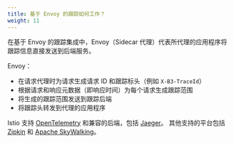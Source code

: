 ```yaml
---
title: 基于 Envoy 的跟踪如何工作？
weight: 11
---
```


在基于 Envoy 的跟踪集成中，Envoy（Sidecar 代理）代表所代理的应用程序将跟踪信息直接发送到后端服务。

Envoy：

- 在请求代理时为请求生成请求 ID 和跟踪标头（例如 `X-B3-TraceId`）
- 根据请求和响应元数据（即响应时间）为每个请求生成跟踪范围
- 将生成的跟踪范围发送到跟踪后端
- 将跟踪头转发到代理的应用程序

Istio 支持 [OpenTelemetry](/zh/docs/tasks/observability/distributed-tracing/opentelemetry/)
和兼容的后端，包括 [Jaeger](/zh/docs/tasks/observability/distributed-tracing/jaeger/)。
其他支持的平台包括 [Zipkin](/zh/docs/tasks/observability/distributed-tracing/zipkin/)
和 [Apache SkyWalking](/zh/docs/tasks/observability/distributed-tracing/skywalking/)。
